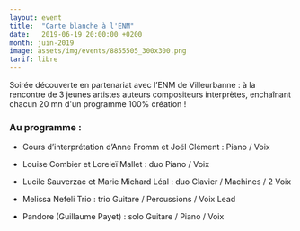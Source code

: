```yaml
---
layout: event
title:  "Carte blanche à l'ENM"
date:   2019-06-19 20:00:00 +0200
month: juin-2019
image: assets/img/events/8855505_300x300.png
tarif: libre
---
```


Soirée découverte en partenariat avec l’ENM de Villeurbanne : à la rencontre de 3 jeunes artistes auteurs compositeurs interprètes, enchaînant chacun 20 mn d'un programme 100% création !

### Au programme : 

  * Cours d’interprétation d’Anne Fromm et Joël Clément : Piano / Voix

  * Louise Combier et Loreleï Mallet : duo Piano / Voix

  * Lucile Sauverzac et Marie Michard Léal : duo Clavier / Machines / 2 Voix

  * Melissa Nefeli Trio : trio Guitare / Percussions / Voix Lead 

  * Pandore (Guillaume Payet) : solo Guitare / Piano / Voix 
  